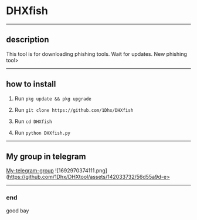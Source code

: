 # DHXfish
___
## description
This tool is for downloading phishing tools. Wait for updates. New phishing tool>
___
## how to install
1. Run `pkg update && pkg upgrade`

1. Run `git clone https://github.com/1Dhx/DHXfish`

1. Run `cd DHXfish`

1. Run `python DHXfish.py`

___
## My group in telegram
[My-telegram-group](https://t.me/DHXfollowers)
![1692970374111.png](https://github.com/1Dhx/DHXtool/assets/142033732/56d55a9d-e>
___
### end
good bay